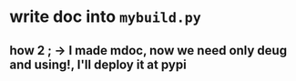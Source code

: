 # write __doc__ into `mybuild.py`
## how 2 ; -> **I made mdoc, now we need only deug and using!, I'll deploy it at pypi**